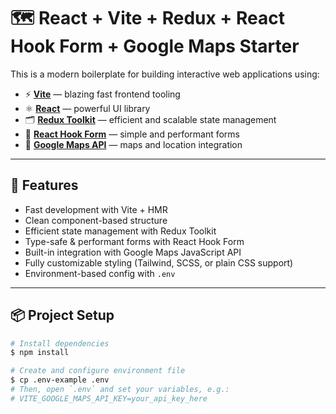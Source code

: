 # 🗺️ React + Vite + Redux + React Hook Form + Google Maps Starter

This is a modern boilerplate for building interactive web applications using:

- ⚡ **[Vite](https://vitejs.dev/)** — blazing fast frontend tooling
- ⚛️ **[React](https://react.dev/)** — powerful UI library
- 🗂 **[Redux Toolkit](https://redux-toolkit.js.org/)** — efficient and scalable state management
- 📝 **[React Hook Form](https://react-hook-form.com/)** — simple and performant forms
- 📍 **[Google Maps API](https://developers.google.com/maps)** — maps and location integration

---

## 🚀 Features

- Fast development with Vite + HMR
- Clean component-based structure
- Efficient state management with Redux Toolkit
- Type-safe & performant forms with React Hook Form
- Built-in integration with Google Maps JavaScript API
- Fully customizable styling (Tailwind, SCSS, or plain CSS support)
- Environment-based config with `.env`

---

## 📦 Project Setup

```bash
# Install dependencies
$ npm install

# Create and configure environment file
$ cp .env-example .env
# Then, open `.env` and set your variables, e.g.:
# VITE_GOOGLE_MAPS_API_KEY=your_api_key_here
```
